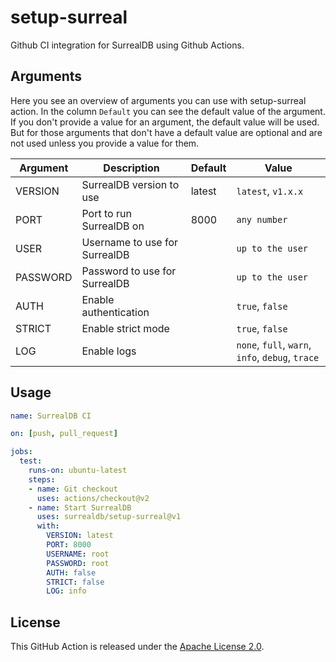 # setup-surreal

Github CI integration for SurrealDB using Github Actions.

## Arguments

Here you see an overview of arguments you can use with setup-surreal action. In the
column `Default` you can see the default value of the argument. If you don't
provide a value for an argument, the default value will be used. But for those
arguments that don't have a default value are optional and are not used unless
you provide a value for them.

| Argument | Description                   | Default | Value                                            |
| -------- | ----------------------------- | ------- | ------------------------------------------------ |
| VERSION  | SurrealDB version to use      | latest  | `latest`, `v1.x.x`                               |
| PORT     | Port to run SurrealDB on      | 8000    | `any number`                                     |
| USER     | Username to use for SurrealDB |         | `up to the user`                                 |
| PASSWORD | Password to use for SurrealDB |         | `up to the user`                                 |
| AUTH     | Enable authentication         |         | `true`, `false`                                  |
| STRICT   | Enable strict mode            |         | `true`, `false`                                  |
| LOG      | Enable logs                   |         | `none`, `full`, `warn`, `info`, `debug`, `trace` |

## Usage

```yaml
name: SurrealDB CI

on: [push, pull_request]

jobs:
  test:
    runs-on: ubuntu-latest
    steps:
    - name: Git checkout
      uses: actions/checkout@v2
    - name: Start SurrealDB
      uses: surrealdb/setup-surreal@v1
      with:
        VERSION: latest
        PORT: 8000
        USERNAME: root
        PASSWORD: root
        AUTH: false
        STRICT: false
        LOG: info
```

## License

This GitHub Action is released under the [Apache License 2.0](https://github.com/surrealdb/license/blob/main/APL.txt).
